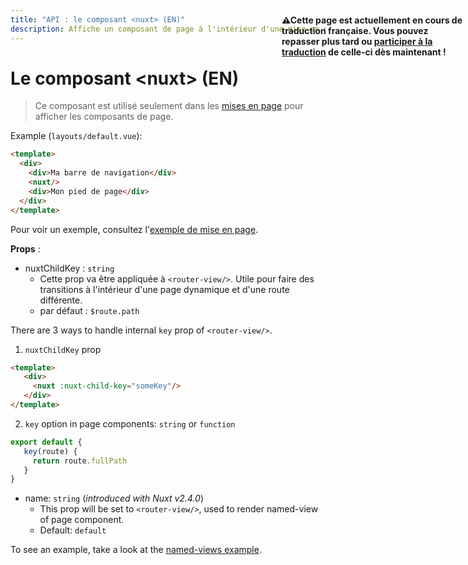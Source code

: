 ```yaml
---
title: "API : le composant <nuxt> (EN)"
description: Affiche un composant de page à l'intérieur d'une mise en page.
---
```


# Le composant &lt;nuxt&gt; (EN)

> Ce composant est utilisé seulement dans les [mises en page](/guide/views#mises-en-page) pour afficher les composants de page.

Example (`layouts/default.vue`):

```html
<template>
  <div>
    <div>Ma barre de navigation</div>
    <nuxt/>
    <div>Mon pied de page</div>
  </div>
</template>
```

Pour voir un exemple, consultez l'[exemple de mise en page](/examples/layouts).

**Props** :

- nuxtChildKey : `string`
  - Cette prop va être appliquée à `<router-view/>`. Utile pour faire des transitions à l'intérieur d'une page dynamique et d'une route différente.
  - par défaut : `$route.path`

There are 3 ways to handle internal `key` prop of `<router-view/>`.

1. `nuxtChildKey` prop

  ```html
  <template>
     <div>
       <nuxt :nuxt-child-key="someKey"/>
     </div>
  </template>
  ```

2. `key` option in page components: `string` or `function`

  ```js
  export default {
     key(route) {
       return route.fullPath
     }
  }
  ```

- name: `string` (_introduced with Nuxt v2.4.0_)
  - This prop will be set to `<router-view/>`, used to render named-view of page component.
  - Default: `default`

To see an example, take a look at the [named-views example](/examples/named-views).

<p style="width: 294px;position: fixed; top : 64px; right: 4px;" class="Alert Alert--orange"><strong>⚠Cette page est actuellement en cours de traduction française. Vous pouvez repasser plus tard ou <a href="https://github.com/vuejs-fr/nuxt" target="_blank">participer à la traduction</a> de celle-ci dès maintenant !</strong></p>

